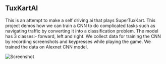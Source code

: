 ## TuxKartAI 

This is an attempt to make a self driving ai that plays SuperTuxKart. This project demos how we can train a CNN to do complicated tasks such as navigating traffic by converting it into a classification problem. The model has 3 classes:- forward, left and right. We collect data for training the CNN by recording screenshots and keypresses while playing the game. We trained the data on Alexnet CNN model.

![Screenshot](https://github.com/jsn5/tuxkartai/blob/master/gameai.gif "17/MAY/2017")


